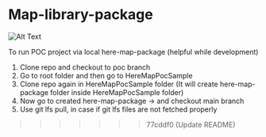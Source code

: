 # Map-library-package

![Alt Text](preview.gif)


To run POC project via local here-map-package (helpful while development)

1. Clone repo and checkout to poc branch
2. Go to root folder and then go to HereMapPocSample
3. Clone repo again in HereMapPocSample folder (It will create here-map-package folder inside HereMapPocSample folder)
4. Now go to created here-map-package -> and checkout main branch
5. Use git lfs pull, in case if git lfs files are not fetched properly


>>>>>>> 77cddf0 (Update README)
